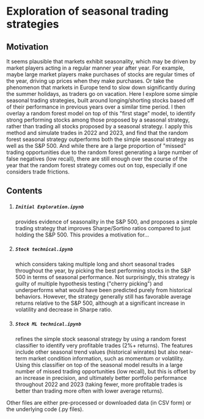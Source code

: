 # Exploration of seasonal trading strategies

## Motivation

It seems plausible that markets exhibit seasonality, which may be driven by market players acting in a regular manner year after year. For example, maybe large market players make purchases of stocks are regular times of the year, driving up prices when they make purchases. Or take the phenomenon that markets in Europe tend to slow down significantly during the summer holidays, as traders go on vacation. Here I explore some simple seasonal trading strategies, built around longing/shorting stocks based off of their performance in previous years over a similar time period. I then overlay a random forest model on top of this "first stage" model, to identify strong performing stocks among those proposed by a seasonal strategy, rather than trading all stocks proposed by a seasonal strategy. I apply this method and simulate trades in 2022 and 2023, and find that the random forest seasonal strategy outperforms both the simple seasonal strategy as well as the S&P 500. And while there are a large proportion of "missed" trading opportunities due to the random forest generating a large number of false negatives (low recall), there are still enough over the course of the year that the random forest strategy comes out on top, especially if one considers trade frictions.

## Contents

1) <h5 a><strong><code>Initial Exploration.ipynb</code></strong></h5> provides evidence of seasonality in the S&P 500, and proposes a simple trading strategy that improves Sharpe/Sortino ratios compared to just holding the S&P 500. This provides a motivation for...
2) <h5 a><strong><code>Stock technical.ipynb</code></strong></h5> which considers taking multiple long and short seasonal trades throughout the year, by picking the best performing stocks in the S&P 500 in terms of seasonal performance. Not surprisingly, this strategy is guilty of multiple hypothesis testing ("cherry picking") and underperforms what would have been predicted purely from historical behaviors. However, the strategy generally still has favorable average returns relative to the S&P 500, although at a significant increase in volatility and decrease in Sharpe ratio.
3) <h5 a><strong><code>Stock ML technical.ipynb</code></strong></h5> refines the simple stock seasonal strategy by using a random forest classifier to identify very profitable trades (2%+ returns). The features include other seasonal trend values (historical winrates) but also near-term market condition information, such as momentum or volatility. Using this classifier on top of the seasonal model results in a large number of missed trading opportunities (low recall), but this is offset by an increase in precision, and ultimately better portfolio performance throughout 2022 and 2023 (taking fewer, more profitable trades is better than trading more often with lower average returns).

Other files are either pre-processed or downloaded data (in CSV form) or the underlying code (.py files).
